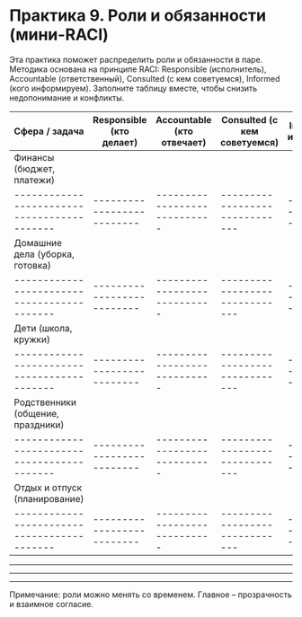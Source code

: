 # Практика 9. Роли и обязанности (мини-RACI)

Эта практика поможет распределить роли и обязанности в паре. Методика основана на принципе RACI: Responsible (исполнитель), Accountable (ответственный), Consulted (с кем советуемся), Informed (кого информируем). Заполните таблицу вместе, чтобы снизить недопонимание и конфликты.


| Сфера / задача                            | Responsible (кто делает) | Accountable (кто отвечает) | Consulted (с кем советуемся) | Informed (кого информируем) |
|-------------------------------------------|--------------------------|----------------------------|------------------------------|-----------------------------|
| Финансы (бюджет, платежи)                 |                          |                            |                              |                             |
|-------------------------------------------|--------------------------|----------------------------|------------------------------|-----------------------------|
| Домашние дела (уборка, готовка)           |                          |                            |                              |                             |
|-------------------------------------------|--------------------------|----------------------------|------------------------------|-----------------------------|
| Дети (школа, кружки)                      |                          |                            |                              |                             |
|-------------------------------------------|--------------------------|----------------------------|------------------------------|-----------------------------|
| Родственники (общение, праздники)         |                          |                            |                              |                             |
|-------------------------------------------|--------------------------|----------------------------|------------------------------|-----------------------------|
| Отдых и отпуск (планирование)             |                          |                            |                              |                             |
|-------------------------------------------|--------------------------|----------------------------|------------------------------|-----------------------------|

____________________________________________________________	 	 	 	 
____________________________________________________________	 	 	 	 
____________________________________________________________	 	 	 	 

Примечание: роли можно менять со временем. Главное – прозрачность и взаимное согласие.
